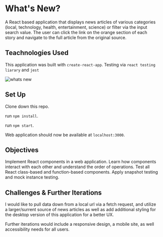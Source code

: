 # What's New?

A React based application that displays news articles of various categories (local, technology, health, entertainment, science) or filter via the input search value. The user can click the link on the orange section of each story and navigate to the full article from the original source.  

## Teachnologies Used
This application was built with `create-react-app`. Testing via `react testing liarary` and `jest`

![whats new](https://user-images.githubusercontent.com/54858455/77119056-4abf9a00-69fb-11ea-983f-884ab8a91c5b.gif)


## Set Up

Clone down this repo.  

run `npm install`.  

run `npm start`.  

Web application should now be available at `localhost:3000`.  
 
## Objectives

Implement React components in a web application. Learn how components interact with each other and understand the order of operations. Test all React class-based and function-based components. Apply snapshot testing and mock instance testing. 

## Challenges & Further Iterations

I would like to pull data down from a local url via a fetch request, and utilize a larger/surrent source of news articles as well as add additional styling for the desktop version of this application for a better UX.

Further iterations would include a responsive design, a mobile site, as well accessibility needs for all users. 

